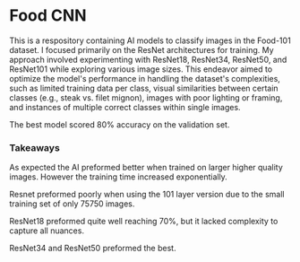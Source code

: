# Food CNN
This is a respository containing AI models to classify images in the Food-101 dataset. I focused primarily on the ResNet architectures for training. My approach involved experimenting with ResNet18, ResNet34, ResNet50, and ResNet101 while exploring various image sizes. This endeavor aimed to optimize the model's performance in handling the dataset's complexities, such as limited training data per class, visual similarities between certain classes (e.g., steak vs. filet mignon), images with poor lighting or framing, and instances of multiple correct classes within single images.

The best model scored 80% accuracy on the validation set.

### Takeaways
As expected the AI preformed better when trained on larger higher quality images. However the training time increased exponentially.

Resnet preformed poorly when using the 101 layer version due to the small training set of only 75750 images.

ResNet18 preformed quite well reaching 70%, but it lacked complexity to capture all nuances.

ResNet34 and ResNet50 preformed the best.